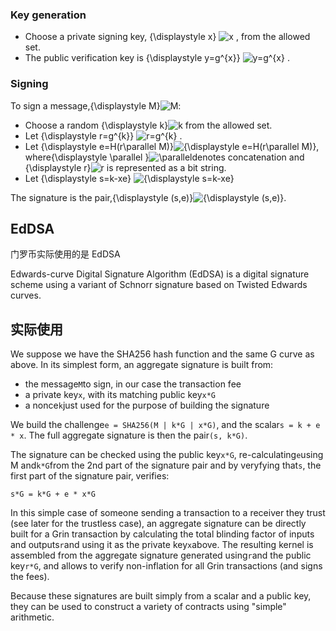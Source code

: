 ### Key generation

* Choose a private signing key,
  {\displaystyle x}
  ![](https://wikimedia.org/api/rest_v1/media/math/render/svg/87f9e315fd7e2ba406057a97300593c4802b53e4 "x")
  , from the allowed set.
* The public verification key is
  {\displaystyle y=g^{x}}
  ![](https://wikimedia.org/api/rest_v1/media/math/render/svg/17b22b27d70b22f48d2a943d8a05c5fd5a32a095 "y=g^{x}")
  .

### Signing

To sign a message,{\displaystyle M}![](https://wikimedia.org/api/rest_v1/media/math/render/svg/f82cade9898ced02fdd08712e5f0c0151758a0dd "M"):

* Choose a random {\displaystyle k}![](https://wikimedia.org/api/rest_v1/media/math/render/svg/c3c9a2c7b599b37105512c5d570edc034056dd40 "k") from the allowed set.
* Let {\displaystyle r=g^{k}} ![](https://wikimedia.org/api/rest_v1/media/math/render/svg/697f3df97cd0e1b124262f7f27684f43da3959a7 "r=g^{k}")
  .
* Let {\displaystyle e=H\(r\parallel M\)}![](https://wikimedia.org/api/rest_v1/media/math/render/svg/38dde48a22ba356e8ed549d28fb43d732f667a04 "{\displaystyle e=H\(r\parallel M\)}"), where{\displaystyle \parallel }![](https://wikimedia.org/api/rest_v1/media/math/render/svg/66ed42f2e3eab99383c61f27773eba258aefeaac "\parallel ")denotes concatenation and {\displaystyle r}![](https://wikimedia.org/api/rest_v1/media/math/render/svg/0d1ecb613aa2984f0576f70f86650b7c2a132538 "r") is represented as a bit string.
* Let {\displaystyle s=k-xe} ![](https://wikimedia.org/api/rest_v1/media/math/render/svg/892b424a8a5f7e14c82ee68813ce8510a0769042 "{\displaystyle s=k-xe}")

The signature is the pair,{\displaystyle \(s,e\)}![](https://wikimedia.org/api/rest_v1/media/math/render/svg/0bf13ceb863a186059314683df30eec27cd9ff2b "{\displaystyle \(s,e\)}").

## EdDSA

门罗币实际使用的是 EdDSA

Edwards-curve Digital Signature Algorithm \(EdDSA\) is a digital signature scheme using a variant of Schnorr signature based on Twisted Edwards curves.

## 实际使用

We suppose we have the SHA256 hash function and the same G curve as above. In its simplest form, an aggregate signature is built from:

* the message`M`to sign, in our case the transaction fee
* a private key`x`, with its matching public key`x*G`
* a nonce`k`just used for the purpose of building the signature

We build the challenge`e = SHA256(M | k*G | x*G)`, and the scalar`s = k + e * x`. The full aggregate signature is then the pair`(s, k*G)`.

The signature can be checked using the public key`x*G`, re-calculating`e`using M and`k*G`from the 2nd part of the signature pair and by veryfying that`s`, the first part of the signature pair, verifies:

```
s*G = k*G + e * x*G

```

In this simple case of someone sending a transaction to a receiver they trust \(see later for the trustless case\), an aggregate signature can be directly built for a Grin transaction by calculating the total blinding factor of inputs and outputs`r`and using it as the private key`x`above. The resulting kernel is assembled from the aggregate signature generated using`r`and the public key`r*G`, and allows to verify non-inflation for all Grin transactions \(and signs the fees\).

Because these signatures are built simply from a scalar and a public key, they can be used to construct a variety of contracts using "simple" arithmetic.  




